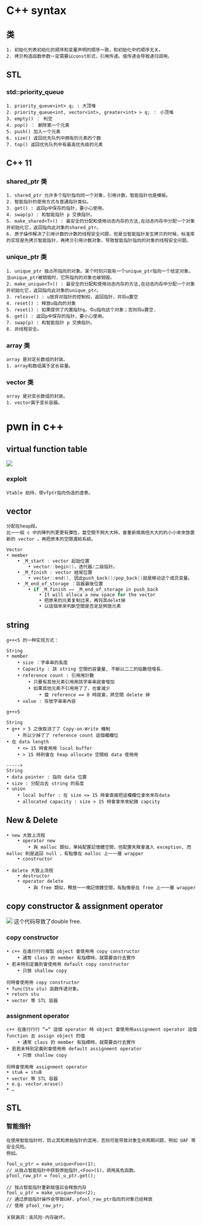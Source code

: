 # C++ syntax
## 类
	1. 初始化列表初始化的顺序和变量声明的顺序一致，和初始化中的顺序无关。
	2. 拷贝构造函数参数一定需要以const形式，引用传递。值传递会导致递归调用。
## STL
### std::priority_queue
	1. priority_queue<int> q; : 大顶堆
	2. priority_queue<int, vector<int>, greater<int> > q; ： 小顶堆
	3. empty() ： 判空
	4. pop() ： 删除第一个元素
	5. push() 加入一个元素
	6. size() 返回优先队列中拥有的元素的个数
	7. top() 返回优先队列中有最高优先级的元素
## C++ 11
### shared_ptr 类
	1. shared_ptr 允许多个指针指向同一个对象，引用计数，智能指针也是模板。
	2. 智能指针的使用方式与普通指针类似。
	3. get() : 返回p中保存的指针，要小心使用。
	4. swap(p) : 和智能指针 p 交换指针。
	5. make_shared<T>() : 最安全的分配和使用动态内存的方法,在动态内存中分配一个对象并初始化它，返回指向此对象的shared_ptr。
	6. 原子操作解决了引用计数的计数的线程安全问题，但是当智能指针发生拷贝的时候，标准库的实现是先拷贝智能指针，再拷贝引用计数对象，导致智能指针指向的对象的线程安全问题。
### unique_ptr 类
	1. unique_ptr 独占所指向的对象。某个时刻只能有一个unique_ptr指向一个给定对象。当unique_ptr被销毁时，它所指向的对象也被销毁。
	2. make_unique<T>() : 最安全的分配和使用动态内存的方法,在动态内存中分配一个对象并初始化它，返回指向此对象的unique_ptr。
	3. release() : u放弃对指针的控制权，返回指针，并将u置空
	4. reset() : 释放u指向的对象
	5. reset() : 如果提供了内置指针q，令u指向这个对象；否则将u置空.
	6. get() : 返回p中保存的指针，要小心使用。
	7. swap(p) : 和智能指针 p 交换指针。
	8. 非线程安全。
### array 类
	array 是对定长数组的封装。
	1. array和数组属于定长容量。
### vector 类
	array 是对变长数组的封装。
	1. vector属于变长容器。
# pwn in c++
## virtual function table
![](image/virtual_function_table_in_c++.jpg "")
### exploit
	Vtable 劫持，使vfptr指向伪造的虚表。

## vector
	分配在heap段。
	比⼀一般 c 中的陣列列更更有彈性，當空間不夠⼤大時，會重新兩兩倍⼤大的的⼩小來來放置新的 vector ，再把原本的空間還給系統。
```c
Vector
• member
	• _M_start : vector 起始位置
		• vector::begin()，迭代器/二级指针。
	• _M_finish : vector 結尾位置
		• vector::end(), 因此push_back()/pop_back()就是移动这个成员变量。
	• _M_end_of_storage ：容器最後位置
		• if _M_finish == _M_end_of_storage in push_back
			• It will alloca a new space for the vector
			• 把原来的元素复制过来，再将其delet掉
			• 以這個來來判斷空間是否⾜足夠放元素
```

## string 
	g++<5 的一种实现方式：
```
String
• member
	• size ：字串串的長度
	• Capacity : 該 string 空間的容量量, 不斷以⼆二的指數倍增長.
	• reference count : 引⽤用計數
		• 只要有其他元素引⽤用該字串串就會增加
		• 如果其他元素不引⽤用了了，也會減少
			• 當 reference == 0 時就會，將空間 delete 掉
	• value : 存放字串串內容
```
	g++>5
```
String
• g++ > 5 之後取消了了 Copy-on-Write 機制
	• 所以少掉了了 reference count 這個欄欄位
• 在 data length
	• <= 15 時會⽤用 local buffer
	• > 15 時則會在 heap allocate 空間給 data 使⽤用

----->
String
• data pointer : 指向 data 位置
• size : 分配出去 string 的長度
• union
	• local buffer : 在 size <= 15 時會直接把這欄欄位拿來來存data
	• allocated capacity : size > 15 時會拿來來紀錄 capcity
```

## New & Delete
	• new 大致上流程
		• operator new
			• 與 malloc 類似，單純配置記憶體空間，但配置失敗會進入 exception, ⽽ malloc 則是返回 null ，有點像在 malloc 上⼀一層 wrapper
		• constructor

	• delete ⼤致上流程
		• destructor
		• operator delete
			• 與 free 類似，釋放⼀一塊記憶體空間，有點像是在 free 上⼀一層 wrapper

## copy constructor & assignment operator
![](image/copy_constructor&assignment_operator.jpg "")
这个代码导致了double free.
### copy constructor
	• c++ 在進⾏行行複製 object 會使⽤用 copy constructor
		• 通常 class 的 member 有指標時，就需要⾃行去實作
	• 若未特別定義則會使⽤用 default copy constructor
		• 只做 shallow copy

	何時會使⽤用 copy constructor
	• func(Stu stu) 函数传递对象。
	• return stu
	• vector 等 STL 容器
### assignment operator
	c++ 在進⾏行行 “=“ 這個 operator 時 object 會使⽤用assignment operator 這個 function 去 assign object 的值
		• 通常 class 的 member 有指標時，就需要⾃行去實作
	• 若若未特別定義則會使⽤用 default assignment operator
		• 只做 shallow copy

	何時會使⽤用 assignment operator
	• stuA = stuB
	• vector 等 STL 容器
	• e.g. vector.erase()
	• …

## STL
### 智能指针
	在使用智能指针时，防止其和原始指针的混用，否则可能导致对象生命周期问题，例如 UAF 等安全风险。
	例如。
```
fool_u_ptr = make_unique<Foo>(1);
// 从独占智能指针中获取原始指针,<Foo>(1)，调用高危函数。
pfool_raw_ptr = fool_u_ptr.get();

// 独占智能指针重新赋值后会释放内存
fool_u_ptr = make_unique<Foo>(2);
// 通过原始指针操作会导致UAF，pfool_raw_ptr指向的对象已经释放
// 使用 pfool_raw_ptr;
```
	关联漏洞：高风险-内存破坏。